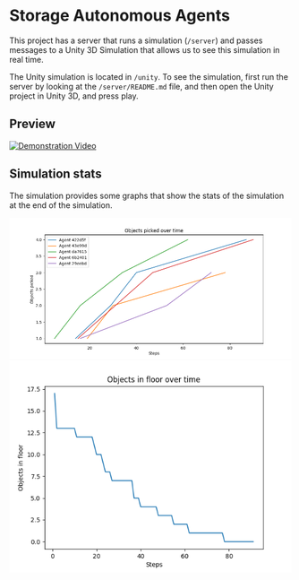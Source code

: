 # Storage Autonomous Agents

This project has a server that runs a simulation (`/server`) and
passes messages to a Unity 3D Simulation that allows us to see this
simulation in real time.

The Unity simulation is located in `/unity`. To see the simulation,
first run the server by looking at the `/server/README.md` file, and
then open the Unity project in Unity 3D, and press play.

## Preview

[![Demonstration Video](https://img.youtube.com/vi/3YjkyaQj9vQ/0.jpg)](https://www.youtube.com/watch?v=3YjkyaQj9vQ)

## Simulation stats

The simulation provides some graphs that show the stats of the simulation
at the end of the simulation.

![Agent Stats](/agent_stats.png)
![Global Stats](/global_stats.png)
